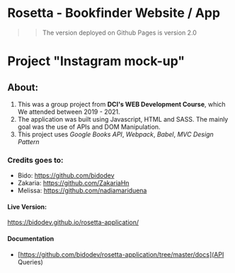 # Rosetta - Bookfinder Website / App
> > The version deployed on Github Pages is version 2.0

# Project "Instagram mock-up"

## **About**: 
1. This was a group project from **DCI's WEB Development Course**, which We attended between 2019 - 2021. 
2. The application was built using Javascript, HTML and SASS. The mainly goal was the use of APIs and DOM Manipulation.
3. This project uses *Google Books API*, *Webpack*, *Babel*, *MVC Design Pattern* 

### Credits goes to:
- Bido: https://github.com/bidodev
- Zakaria: https://github.com/ZakariaHn
- Melissa: https://github.com/nadiamariduena

#### Live Version: 
https://bidodev.github.io/rosetta-application/

#### Documentation
* [https://github.com/bidodev/rosetta-application/tree/master/docs](API Queries)

